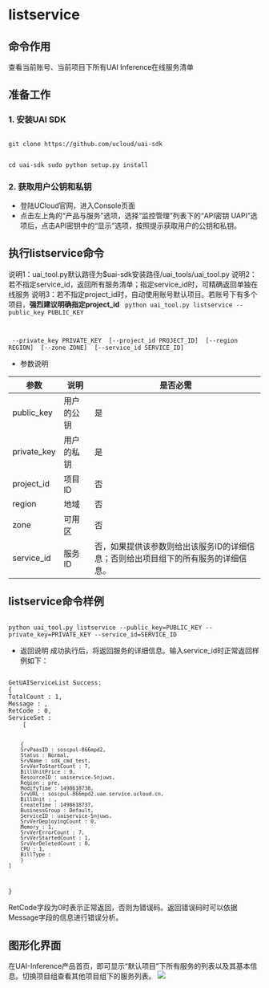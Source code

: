 

# listservice
## 命令作用
查看当前账号、当前项目下所有UAI Inference在线服务清单

## 准备工作
### 1. 安装UAI SDK

<code>
git clone https://github.com/ucloud/uai-sdk

cd uai-sdk
sudo python setup.py install
</code>

### 2. 获取用户公钥和私钥 

  * 登陆UCloud官网，进入Console页面
  * 点击左上角的“产品与服务”选项，选择“监控管理”列表下的“API密钥 UAPI”选项后，点击API密钥中的“显示”选项，按照提示获取用户的公钥和私钥。

## 执行listservice命令
说明1：uai\_tool.py默认路径为$uai-sdk安装路径/uai\_tools/uai\_tool.py 
说明2：若不指定service\_id，返回所有服务清单；指定service\_id时，可精确返回单独在线服务 
说明3：若不指定project\_id时，自动使用账号默认项目。若账号下有多个项目，**强烈建议明确指定project\_id** 
<code>
python uai_tool.py listservice    --public_key PUBLIC_KEY

​                                  --private_key PRIVATE_KEY
​			          [--project_id PROJECT_ID]
​			          [--region REGION]
​			          [--zone ZONE]
​                                  [--service_id SERVICE_ID]
</code>

  * 参数说明 

| **参数** | **说明** | **是否必需** |
| -------- | -------- | ------------ |
| public\_key   | 用户的公钥   | 是                                           |
| private\_key  | 用户的私钥   | 是                                           |
| project_id    | 项目ID    | 否                                           |
| region        | 地域      | 否                                           |
| zone          | 可用区     | 否                                           |
| service\_id   | 服务ID    | 否，如果提供该参数则给出该服务ID的详细信息；否则给出项目组下的所有服务的详细信息。  |

## listservice命令样例

<code>
python uai_tool.py listservice --public_key=PUBLIC_KEY --private_key=PRIVATE_KEY --service_id=SERVICE_ID
</code>

  * 返回说明
成功执行后，将返回服务的详细信息。输入service\_id时正常返回样例如下：

<code>
GetUAIServiceList Success:
{
TotalCount : 1,
Message : ,
RetCode : 0,
ServiceSet :
	[

		{
		SrvPaasID : soscpul-866mpd2,
		Status : Normal,
		SrvName : sdk_cmd_test,
		SrvVerToStartCount : 7,
		BillUnitPrice : 0,
		ResourceID : uaiservice-5njuws,
		Region : pre,
		ModifyTime : 1498618738,
		SrvURL : soscpul-866mpd2.uae.service.ucloud.cn,
		BillUnit : ,
		CreateTime : 1498618737,
		BusinessGroup : Default,
		ServiceID : uaiservice-5njuws,
		SrvVerDeployingCount : 0,
		Memory : 1,
		SrvVerErrorCount : 7,
		SrvVerStartedCount : 1,
		SrvVerDeletedCount : 0,
		CPU : 1,
		BillType :
		}
	]
}
</code>

RetCode字段为0时表示正常返回，否则为错误码。返回错误码时可以依据Message字段的信息进行错误分析。

## 图形化界面

在UAI-Inference产品首页，即可显示“默认项目”下所有服务的列表以及其基本信息。切换项目组查看其他项目组下的服务列表。
![](ai/uai-inference/images/use/oplist/listservice/listservice.png)


